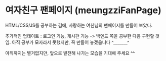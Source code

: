 <h1> 여자친구 팬페이지 (meungzziFanPage) </h1>

HTML/CSS/JS를 공부하는 김에, 사랑하는 여친님의 팬페이지를 만들어 보았다. 

추가적인 업데이트 : 로그인 기능, 게시판 기능 -> 백엔드 쪽을 공부한 다음 구현할 것임. 아직 공부가 모자라서 못했지만, 꼭 만들어 놓겠읍니다 ^_______^

아직까지는 별거없지만, 앞으로 발전해 나가는 모습을 기대해 주세요 ^^
